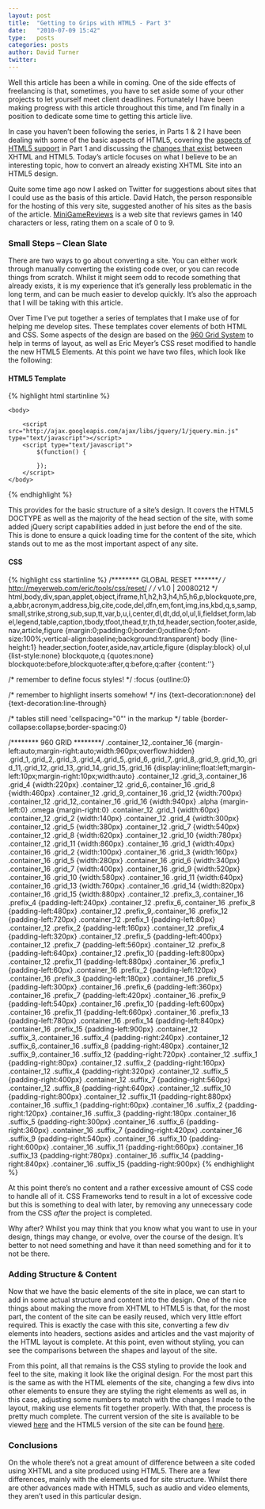 ```yaml
---
layout: post
title:  "Getting to Grips with HTML5 - Part 3"
date:   "2010-07-09 15:42"
type:   posts
categories: posts
author: David Turner
twitter:
---
```

Well this article has been a while in coming. One of the side effects of freelancing is that, sometimes, you have to set aside some of your other projects to let yourself meet client deadlines. Fortunately I have been making progress with this article throughout this time, and I’m finally in a position to dedicate some time to getting this article live.

In case you haven’t been following the series, in Parts 1 &amp; 2 I have been dealing with some of the basic aspects of HTML5, covering the [aspects of HTML5 support](/getting-to-grips-with-html5-part-1/) in Part 1 and discussing the [changes that exist](/getting-to-grips-with-html5-part-2/) between XHTML and HTML5. Today’s article focuses on what I believe to be an interesting topic, how to convert an already existing XHTML Site into an HTML5 design.

Quite some time ago now I asked on Twitter for suggestions about sites that I could use as the basis of this article. David Hatch, the person responsible for the hosting of this very site, suggested another of his sites as the basis of the article. [MiniGameReviews](http://minigamereviews.com/) is a web site that reviews games in 140 characters or less, rating them on a scale of 0 to 9.

### Small Steps – Clean Slate

There are two ways to go about converting a site. You can either work through manually converting the existing code over, or you can recode things from scratch. Whilst it might seem odd to recode something that already exists, it is my experience that it’s generally less problematic in the long term, and can be much easier to develop quickly. It’s also the approach that I will be taking with this article.

Over Time I’ve put together a series of templates that I make use of for helping me develop sites. These templates cover elements of both HTML and CSS. Some aspects of the design are based on the [960 Grid System](http://960.gs/) to help in terms of layout, as well as Eric Meyer’s CSS reset modified to handle the new HTML5 Elements. At this point we have two files, which look like the following:

#### HTML5 Template

{% highlight html startinline %}
<!DOCTYPE html>
<html>
	<head>
		<meta charset="utf-8" />
		<title></title>
		<!--[if lt IE 9]>
		<script src="http://html5shiv.googlecode.com/svn/trunk/html5.js"></script>
		<![endif]-->
		<link type="text/css" rel="stylesheet" media="screen" href="style.css" />
		<link rel="shortcut icon" href="" />
		<meta name="description" content="" />
		<meta name="keywords" content="" />
		<!--<meta name="robots" content="noindex,nofollow" />-->
	</head>

	<body>

		<script src="http://ajax.googleapis.com/ajax/libs/jquery/1/jquery.min.js" type="text/javascript"></script>
		<script type="text/javascript">
			$(function() {

			});
		</script>
	</body>
</html>
{% endhighlight %}

This provides for the basic structure of a site’s design. It covers the HTML5 DOCTYPE as well as the majority of the head section of the site, with some added jQuery script capabilities added in just before the end of the site. This is done to ensure a quick loading time for the content of the site, which stands out to me as the most important aspect of any site.

#### CSS

{% highlight css startinline %}
/******** GLOBAL RESET ********/
/* http://meyerweb.com/eric/tools/css/reset/ */
/* v1.0 | 20080212 */
html,body,div,span,applet,object,iframe,h1,h2,h3,h4,h5,h6,p,blockquote,pre,a,abbr,acronym,address,big,cite,code,del,dfn,em,font,img,ins,kbd,q,s,samp,small,strike,strong,sub,sup,tt,var,b,u,i,center,dl,dt,dd,ol,ul,li,fieldset,form,label,legend,table,caption,tbody,tfoot,thead,tr,th,td,header,section,footer,aside,nav,article,figure {margin:0;padding:0;border:0;outline:0;font-size:100%;vertical-align:baseline;background:transparent}
body {line-height:1}
header,section,footer,aside,nav,article,figure {display:block}
ol,ul {list-style:none}
blockquote,q {quotes:none}
blockquote:before,blockquote:after,q:before,q:after {content:''}

/* remember to define focus styles! */
:focus {outline:0}

/* remember to highlight inserts somehow! */
ins {text-decoration:none}
del {text-decoration:line-through}

/* tables still need 'cellspacing="0"' in the markup */
table {border-collapse:collapse;border-spacing:0}

/******** 960 GRID ********/
.container_12,.container_16 {margin-left:auto;margin-right:auto;width:960px;overflow:hidden}
.grid_1,.grid_2,.grid_3,.grid_4,.grid_5,.grid_6,.grid_7,.grid_8,.grid_9,.grid_10,.grid_11,.grid_12,.grid_13,.grid_14,.grid_15,.grid_16 {display:inline;float:left;margin-left:10px;margin-right:10px;width:auto}
.container_12 .grid_3,.container_16 .grid_4 {width:220px}
.container_12 .grid_6,.container_16 .grid_8 {width:460px}
.container_12 .grid_9,.container_16 .grid_12 {width:700px}
.container_12 .grid_12,.container_16 .grid_16 {width:940px}
.alpha {margin-left:0}
.omega {margin-right:0}
.container_12 .grid_1 {width:60px}
.container_12 .grid_2 {width:140px}
.container_12 .grid_4 {width:300px}
.container_12 .grid_5 {width:380px}
.container_12 .grid_7 {width:540px}
.container_12 .grid_8 {width:620px}
.container_12 .grid_10 {width:780px}
.container_12 .grid_11 {width:860px}
.container_16 .grid_1 {width:40px}
.container_16 .grid_2 {width:100px}
.container_16 .grid_3 {width:160px}
.container_16 .grid_5 {width:280px}
.container_16 .grid_6 {width:340px}
.container_16 .grid_7 {width:400px}
.container_16 .grid_9 {width:520px}
.container_16 .grid_10 {width:580px}
.container_16 .grid_11 {width:640px}
.container_16 .grid_13 {width:760px}
.container_16 .grid_14 {width:820px}
.container_16 .grid_15 {width:880px}
.container_12 .prefix_3,.container_16 .prefix_4 {padding-left:240px}
.container_12 .prefix_6,.container_16 .prefix_8 {padding-left:480px}
.container_12 .prefix_9,.container_16 .prefix_12 {padding-left:720px}
.container_12 .prefix_1 {padding-left:80px}
.container_12 .prefix_2 {padding-left:160px}
.container_12 .prefix_4 {padding-left:320px}
.container_12 .prefix_5 {padding-left:400px}
.container_12 .prefix_7 {padding-left:560px}
.container_12 .prefix_8 {padding-left:640px}
.container_12 .prefix_10 {padding-left:800px}
.container_12 .prefix_11 {padding-left:880px}
.container_16 .prefix_1 {padding-left:60px}
.container_16 .prefix_2 {padding-left:120px}
.container_16 .prefix_3 {padding-left:180px}
.container_16 .prefix_5 {padding-left:300px}
.container_16 .prefix_6 {padding-left:360px}
.container_16 .prefix_7 {padding-left:420px}
.container_16 .prefix_9 {padding-left:540px}
.container_16 .prefix_10 {padding-left:600px}
.container_16 .prefix_11 {padding-left:660px}
.container_16 .prefix_13 {padding-left:780px}
.container_16 .prefix_14 {padding-left:840px}
.container_16 .prefix_15 {padding-left:900px}
.container_12 .suffix_3,.container_16 .suffix_4 {padding-right:240px}
.container_12 .suffix_6,.container_16 .suffix_8 {padding-right:480px}
.container_12 .suffix_9,.container_16 .suffix_12 {padding-right:720px}
.container_12 .suffix_1 {padding-right:80px}
.container_12 .suffix_2 {padding-right:160px}
.container_12 .suffix_4 {padding-right:320px}
.container_12 .suffix_5 {padding-right:400px}
.container_12 .suffix_7 {padding-right:560px}
.container_12 .suffix_8 {padding-right:640px}
.container_12 .suffix_10 {padding-right:800px}
.container_12 .suffix_11 {padding-right:880px}
.container_16 .suffix_1 {padding-right:60px}
.container_16 .suffix_2 {padding-right:120px}
.container_16 .suffix_3 {padding-right:180px
.container_16 .suffix_5 {padding-right:300px}
.container_16 .suffix_6 {padding-right:360px}
.container_16 .suffix_7 {padding-right:420px}
.container_16 .suffix_9 {padding-right:540px}
.container_16 .suffix_10 {padding-right:600px}
.container_16 .suffix_11 {padding-right:660px}
.container_16 .suffix_13 {padding-right:780px}
.container_16 .suffix_14 {padding-right:840px}
.container_16 .suffix_15 {padding-right:900px}
{% endhighlight %}

At this point there’s no content and a rather excessive amount of CSS code to handle all of it. CSS Frameworks tend to result in a lot of excessive code but this is something to deal with later, by removing any unnecessary code from the CSS _after_ the project is completed.

Why after? Whilst you may think that you know what you want to use in your design, things may change, or evolve, over the course of the design. It’s better to not need something and have it than need something and for it to not be there.

### Adding Structure & Content

Now that we have the basic elements of the site in place, we can start to add in some actual structure and content into the design. One of the nice things about making the move from XHTML to HTML5 is that, for the most part, the content of the site can be easily reused, which very little effort required. This is exactly the case with this site, converting a few div elements into headers, sections asides and articles and the vast majority of the HTML layout is complete. At this point, even without styling, you can see the comparisons between the shapes and layout of the site.

From this point, all that remains is the CSS styling to provide the look and feel to the site, making it look like the original design. For the most part this is the same as with the HTML elements of the site, changing a few divs into other elements to ensure they are styling the right elements as well as, in this case, adjusting some numbers to match with the changes I made to the layout, making use elements fit together properly. With that, the process is pretty much complete. The current version of the site is available to be viewed [here](http://minigamereviews.com/) and the HTML5 version of the site can be found [here](https://davidturner.name/demos/minigamereviews-html5/).

### Conclusions

On the whole there’s not a great amount of difference between a site coded using XHTML and a site produced using HTML5. There are a few differences, mainly with the elements used for site structure. Whilst there are other advances made with HTML5, such as audio and video elements, they aren’t used in this particular design.